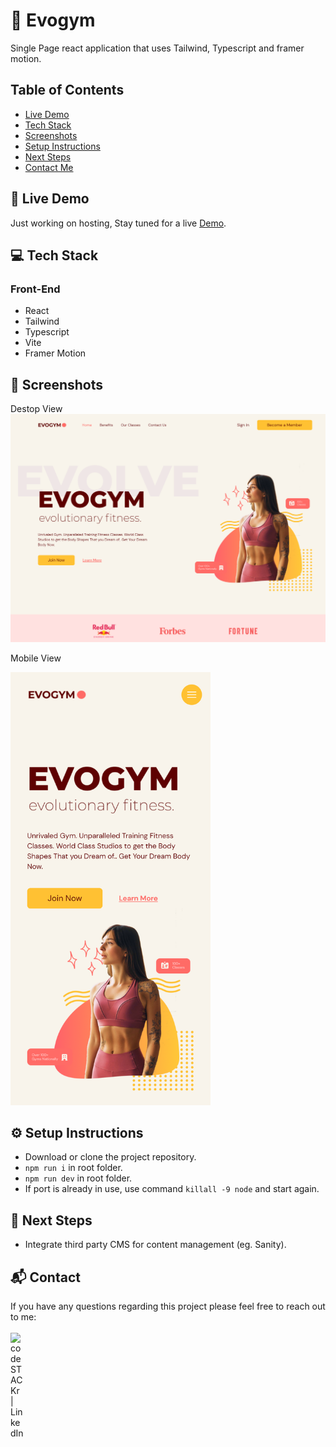# 🔴 Evogym

Single Page react application that uses Tailwind, Typescript and framer motion.

## Table of Contents

- [Live Demo](#-live-demo)
- [Tech Stack](#-tech-stack)
- [Screenshots](#-screenshots)
- [Setup Instructions](#EF%B8%8F-setup-instructions)
- [Next Steps](#-next-steps)
- [Contact Me](#-contact)
<!-- - [Features](#-features) -->

## 📲 Live Demo

Just working on hosting, Stay tuned for a live [Demo](https://max-wanless-evogym.netlify.app).

## 💻 Tech Stack

### Front-End

- React
- Tailwind
- Typescript
- Vite
- Framer Motion

<!-- ## ✨ Features
- Showcase brand information in an intuitive and interactive way.
- Intuitive drag-and-drop interface for task categorization. -->

## 📸 Screenshots

Destop View
![Desktop View](https://github.com/MaxWanless/max-wanless-evogym/blob/main/screenshots/EVOGYM_Desktop.png?raw=true)

Mobile View

<img src="https://github.com/MaxWanless/max-wanless-evogym/blob/main/screenshots/EVOGYM_Mobile.png?raw=true" width="320" alt="Mobile View">

<br />

## ⚙️ Setup Instructions

- Download or clone the project repository.
- `npm run i` in root folder.
- `npm run dev` in root folder.
- If port is already in use, use command `killall -9 node` and start again.

## 👟 Next Steps

- Integrate third party CMS for content management (eg. Sanity).

## 📬 Contact

If you have any questions regarding this project please feel free to reach out to me:
<br />
<br />
[<img align="left" alt="codeSTACKr | LinkedIn" width="22px" src="https://raw.githubusercontent.com/rahuldkjain/github-profile-readme-generator/master/src/images/icons/Social/linked-in-alt.svg" />][linkedin]
<br />

[linkedin]: https://www.linkedin.com/in/maxwanless/
